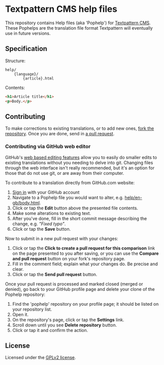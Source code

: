 # Textpattern CMS help files

This repository contains Help files (aka 'Pophelp') for [Textpattern CMS](http://textpattern.com). These Pophelps are the translation file format Textpattern will eventually use in future versions.

## Specification

Structure:

```
help/
    {language}/
        {article}.html
```

Contents:

```html
<h1>Article title</h1>
<p>Body.</p>
```

## Contributing

To make corrections to existing translations, or to add new ones, [fork the repository](https://help.github.com/articles/fork-a-repo). Once you are done, send in [a pull request](https://help.github.com/articles/using-pull-requests).

### Contributing via GitHub web editor

GitHub's [web based editing features](https://help.github.com/articles/creating-and-editing-files-in-your-repository) allow you to easily do smaller edits to existing translations without you needing to delve into git. Changing files through the web interface isn't really recommended, but it's an option for those that do not use git, or are away from their computer.

To contribute to a translation directly from GitHub.com website:

1. [Sign in](https://github.com/login) with your GitHub account
2. Navigate to a Pophelp file you would want to alter, e.g. [help/en-gb/body.html](https://github.com/textpattern/pophelp/blob/master/help/en-gb/body.html).
3. Click or tap the **Edit** button above the presented file contents.
4. Make some alterations to existing text.
5. After you've done, fill in the short commit message describing the change, e.g. *"Fixed typo"*.
6. Click or tap the **Save** button.

Now to submit in a new pull request with your changes:

1. Click or tap the **Click to create a pull request for this comparison** link on the page presented to you after saving, or you can use the **Compare and pull request** button on your fork's repository page.
2. Fill in the comment field; explain what your changes do. Be precise and clear.
3. Click or tap the **Send pull request** button.

Once your pull request is processed and marked closed (merged or denied), go back to your GitHub profile page and delete your clone of the Pophelp repository:

1. Find the 'pophelp' repository on your profile page; it should be listed on your repository list.
2. Open it.
3. On the repository's page, click or tap the **Settings** link.
4. Scroll down until you see **Delete repository** button.
5. Click or tap it and confirm the action.

## License

Licensed under the [GPLv2 license](https://github.com/textpattern/pophelp/blob/master/LICENSE).
